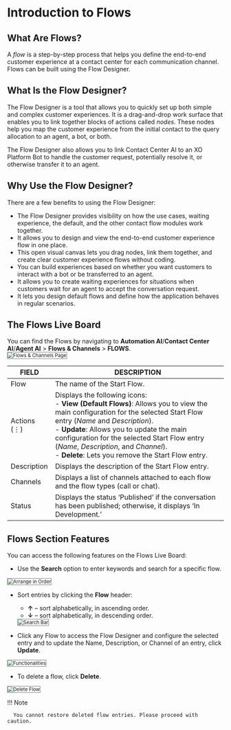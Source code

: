 # Introduction to Flows

## What Are Flows?

A _flow_ is a step-by-step process that helps you define the end-to-end customer experience at a contact center for each communication channel. Flows can be built using the Flow Designer.

## What Is the Flow Designer?

The Flow Designer is a tool that allows you to quickly set up both simple and complex customer experiences. It is a drag-and-drop work surface that enables you to link together blocks of actions called _nodes_. These nodes help you map the customer experience from the initial contact to the query allocation to an agent, a bot, or both.

The Flow Designer also allows you to link Contact Center AI to an XO Platform Bot to handle the customer request, potentially resolve it, or otherwise transfer it to an agent.

## Why Use the Flow Designer?

There are a few benefits to using the Flow Designer:

* The Flow Designer provides visibility on how the use cases, waiting experience, the default, and the other contact flow modules work together.
* It allows you to design and view the end-to-end customer experience flow in one place.
* This open visual canvas lets you drag nodes, link them together, and create clear customer experience flows without coding.
* You can build experiences based on whether you want customers to interact with a bot or be transferred to an agent.
* It allows you to create waiting experiences for situations when customers wait for an agent to accept the conversation request.
* It lets you design default flows and define how the application behaves in regular scenarios.

## The Flows Live Board

You can find the Flows by navigating to **Automation AI**/**Contact Center AI**/**Agent AI** > **Flows & Channels** > **FLOWS**.  
<img src="../images/channels-and-flows-page.png" alt="Flows & Channels Page" title="Flows & Channels Page" style="border: 1px solid gray; zoom:80%;">

| **FIELD**          | **DESCRIPTION**                                                                                                                                                                                                                                                    |
|--------------------|--------------------------------------------------------------------------------------------------------------------------------------------------------------------------------------------------------------------------------------------------------------------|
| Flow               | The name of the Start Flow.                                                                                                                                                                                                                                   |
| Actions (⋮)        | Displays the following icons:<br> - **View (Default Flows)**: Allows you to view the main configuration for the selected Start Flow entry (*Name* and *Description*).<br> - **Update**: Allows you to update the main configuration for the selected Start Flow entry (*Name*, *Description*, and *Channel*).<br> - **Delete**: Lets you remove the Start Flow entry. |
| Description        | Displays the description of the Start Flow entry.                                                                                                                                                                                                             |
| Channels           | Displays a list of channels attached to each flow and the flow types (call or chat).                                                                                                                                                                                |
| Status             | Displays the status ‘Published’ if the conversation has been published; otherwise, it displays ‘In Development.’                                                                                                                                                   |

## Flows Section Features

You can access the following features on the Flows Live Board:

* Use the **Search** option to enter keywords and search for a specific flow.
<img src="../images/search-field.png" alt="Arrange in Order" title="Arrange in Order" style="border: 1px solid gray; zoom:80%;">

* Sort entries by clicking the **Flow** header:
    * **↑** – sort alphabetically, in ascending order.
    * **↓** – sort alphabetically, in descending order.  
    <img src="../images/order.png" alt="Search Bar" title="Search Bar" style="border: 1px solid gray; zoom:80%;">

* Click any Flow to access the Flow Designer and configure the selected entry and to update the Name, Description, or Channel of an entry, click **Update**.  
<img src="../images/functions.png" alt="Functionalities" title="Functionalities" style="border: 1px solid gray; zoom:80%;">

* To delete a flow, click **Delete**.  
<img src="../images/delete-flow.png" alt="Delete Flow" title="Delete Flow" style="border: 1px solid gray; zoom:80%;">

  !!! Note

      You cannot restore deleted flow entries. Please proceed with caution.